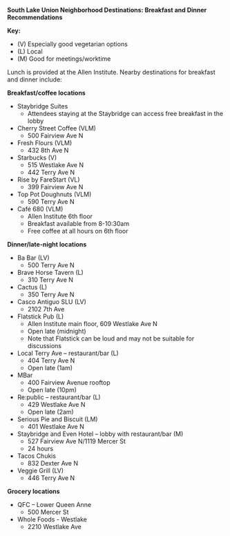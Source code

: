 **South Lake Union Neighborhood Destinations: Breakfast and Dinner Recommendations**

**Key:**
* (V) Especially good vegetarian options
* (L) Local
* (M) Good for meetings/worktime

Lunch is provided at the Allen Institute. Nearby destinations for breakfast and dinner include:

**Breakfast/coffee locations**
* Staybridge Suites
	* Attendees staying at the Staybridge can access free breakfast in the lobby
* Cherry Street Coffee (VLM)
	* 500 Fairview Ave N
* Fresh Flours (VLM)
	* 432 8th Ave N
* Starbucks (V)
	* 515 Westlake Ave N
	* 442 Terry Ave N
* Rise by FareStart (VL)
	* 399 Fairview Ave N
* Top Pot Doughnuts (VLM)
	* 590 Terry Ave N
* Café 680 (VLM)
	* Allen Institute 6th floor
	* Breakfast available from 8-10:30am
	* Free coffee at all hours on 6th floor

**Dinner/late-night locations**
*	Ba Bar (LV)
	*	500 Terry Ave N
*	Brave Horse Tavern (L)
	*	310 Terry Ave N
*	Cactus (L)
	*	350 Terry Ave N
*	Casco Antiguo SLU (LV)
	*	2102 7th Ave
*	Flatstick Pub (L)
	*	Allen Institute main floor, 609 Westlake Ave N
	*	Open late (midnight)
	*	Note that Flatstick can be loud and may not be suitable for discussions
*	Local Terry Ave – restaurant/bar (L)
	*	404 Terry Ave N
	*	Open late (1am)
*	MBar
	*	400 Fairview Avenue rooftop
	*	Open late (10pm)
*	Re:public – restaurant/bar (L)
	*	429 Westlake Ave N
	*	Open late (2am)
*	Serious Pie and Biscuit (LM)
	*	401 Westlake Ave N
*	Staybridge and Even Hotel – lobby with restaurant/bar (M)
	*	527 Fairview Ave N/1119 Mercer St
	* 24 hours
*	Tacos Chukis
	*	832 Dexter Ave N
*	Veggie Grill (LV)
	*	446 Terry Ave N

**Grocery locations**
* QFC – Lower Queen Anne
	* 500 Mercer St
* Whole Foods - Westlake
	* 2210 Westlake Ave
